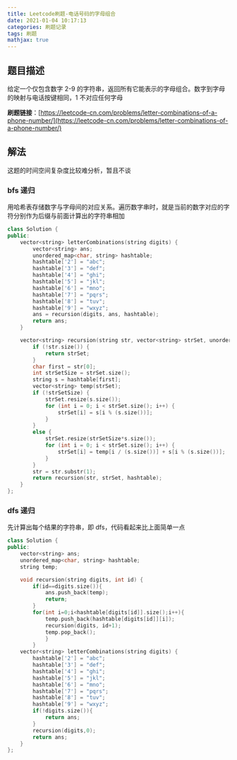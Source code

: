 ```yaml
---
title: Leetcode刷题-电话号码的字母组合
date: 2021-01-04 10:17:13
categories: 刷题记录
tags: 刷题
mathjax: true
---
```


## 题目描述

给定一个仅包含数字 2-9 的字符串，返回所有它能表示的字母组合。数字到字母的映射与电话按键相同，1 不对应任何字母

**刷题链接**：[https://leetcode-cn.com/problems/letter-combinations-of-a-phone-number/](https://leetcode-cn.com/problems/letter-combinations-of-a-phone-number/)

<!--more-->

## 解法

这题的时间空间复杂度比较难分析，暂且不谈

### bfs 递归

用哈希表存储数字与字母间的对应关系。遍历数字串时，就是当前的数字对应的字符分别作为后缀与前面计算出的字符串相加

```C++
class Solution {
public:
    vector<string> letterCombinations(string digits) {
        vector<string> ans;
        unordered_map<char, string> hashtable;
        hashtable['2'] = "abc";
        hashtable['3'] = "def";
        hashtable['4'] = "ghi";
        hashtable['5'] = "jkl";
        hashtable['6'] = "mno";
        hashtable['7'] = "pqrs";
        hashtable['8'] = "tuv";
        hashtable['9'] = "wxyz";
        ans = recursion(digits, ans, hashtable);
        return ans;
    }

    vector<string> recursion(string str, vector<string> strSet, unordered_map<char, string> hashtable) {
        if (!str.size()) {
            return strSet;
        }
        char first = str[0];
        int strSetSize = strSet.size();
        string s = hashtable[first];
        vector<string> temp(strSet);
        if (!strSetSize) {
            strSet.resize(s.size());
            for (int i = 0; i < strSet.size(); i++) {
                strSet[i] = s[i % (s.size())];
            }
        }
        else {
            strSet.resize(strSetSize*s.size());
            for (int i = 0; i < strSet.size(); i++) {
                strSet[i] = temp[i / (s.size())] + s[i % (s.size())];
            }
        }
        str = str.substr(1);
        return recursion(str, strSet, hashtable);
    }
};
```

### dfs 递归

先计算出每个结果的字符串，即 dfs，代码看起来比上面简单一点

```C++
class Solution {
public:
    vector<string> ans;
    unordered_map<char, string> hashtable;
    string temp;

    void recursion(string digits, int id) {
        if(id==digits.size()){
            ans.push_back(temp);
            return;
        }
        for(int i=0;i<hashtable[digits[id]].size();i++){
            temp.push_back(hashtable[digits[id]][i]);
            recursion(digits, id+1);
            temp.pop_back();
            }
        }
    vector<string> letterCombinations(string digits) {
        hashtable['2'] = "abc";
        hashtable['3'] = "def";
        hashtable['4'] = "ghi";
        hashtable['5'] = "jkl";
        hashtable['6'] = "mno";
        hashtable['7'] = "pqrs";
        hashtable['8'] = "tuv";
        hashtable['9'] = "wxyz";
        if(!digits.size()){
            return ans;
        }
        recursion(digits,0);
        return ans;
    }
};
```
